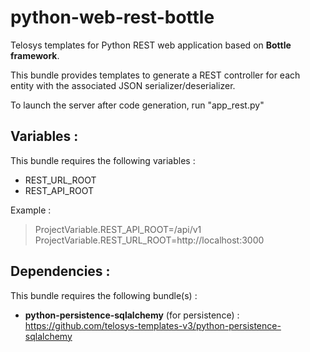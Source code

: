 # python-web-rest-bottle

Telosys templates for Python REST web application based on **Bottle framework**.

This bundle provides templates to generate a REST controller for each entity with the associated JSON serializer/deserializer.

To launch the server after code generation, run "app_rest.py"

## Variables : 

This bundle requires the following variables :
- REST_URL_ROOT
- REST_API_ROOT

Example : 
> ProjectVariable.REST_API_ROOT=/api/v1  
> ProjectVariable.REST_URL_ROOT=http://localhost:3000  

## Dependencies : 

This bundle requires the following bundle(s)  :
- **python-persistence-sqlalchemy** (for persistence) : https://github.com/telosys-templates-v3/python-persistence-sqlalchemy
